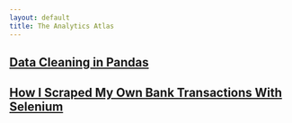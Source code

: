 ```yaml
---
layout: default
title: The Analytics Atlas
---
```

## [**Data Cleaning in Pandas**](./posts/data-cleaning.md)

## [**How I Scraped My Own Bank Transactions With Selenium**](./posts/bank-account-scraping.md)
